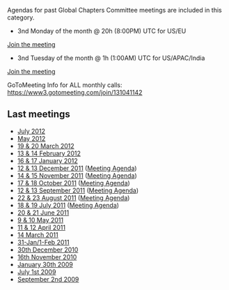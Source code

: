 Agendas for past Global Chapters Committee meetings are included in this
category.

<onlyinclude>

  - 3nd Monday of the month @ 20h (8:00PM) UTC for US/EU

[Join the meeting](https://www3.gotomeeting.com/join/805732790)

  - 3nd Tuesday of the month @ 1h (1:00AM) UTC for US/APAC/India

[Join the meeting](https://www3.gotomeeting.com/join/827735198)

GoToMeeting Info for ALL monthly calls:
<https://www3.gotomeeting.com/join/131041142>

## Last meetings

  - [July 2012](https://docs.google.com/document/d/1ledYpKd1Fdq-bKv7L_4PRX5_-WLE7nRr-zRw1VN3HuU/edit)
  - [May 2012](https://docs.google.com/a/owasp.org/document/d/1rDGIozH5hyRWjpYm76t8A-BiFrmfGaTevQB6Au5WsHs/edit?pli=1)
  - [19 & 20
    March 2012](https://docs.google.com/a/owasp.org/document/d/1zHHykI7_QyO-BI9uyFT6I7WPtfGFHYVP8S1zU9ZtXkc/edit)
  - [13 & 14
    February 2012](https://docs.google.com/a/owasp.org/document/d/1Nz5xN9qO0S-fwHCRxtvu6SHdjon713FlI09GviE6knM/edit)
  - [16 & 17
    January 2012](https://docs.google.com/a/owasp.org/document/d/1pRVKCIa2Lux9F2F9OWPVxDG-Oe-znIvB8iX7wRYShmw/edit?authkey=CKCvhqgL)
  - [12 & 13
    December 2011](https://docs.google.com/a/owasp.org/document/d/1drL7nvyXIh4GbF0HijXMzTTuUQEnAYfbDAJ_3ZLlKoM/edit?authkey=CN2b4_QC&hl=en_US)
    ([Meeting
    Agenda](Global_Chapter_Committee/Meetings/December_2011 "wikilink"))
  - [14 & 15
    November 2011](https://docs.google.com/a/owasp.org/document/d/105P2rMUHNrdDLUfBWJSmR49QKXQ1hNmenq3meacHgys/edit?hl=en_US)
    ([Meeting
    Agenda](Global_Chapter_Committee/Meetings/November_2011 "wikilink"))
  - [17 & 18
    October 2011](https://docs.google.com/a/owasp.org/document/d/1ncK7hJkuJxp7ecfOKUZQQh_TbHbd4BzZEOjCoxGFX9k/edit?authkey=CN2UmbkF)
    ([Meeting
    Agenda](Global_Chapter_Committee/Meetings/October_2011 "wikilink"))
  - [12 & 13
    September 2011](https://docs.google.com/a/owasp.org/document/d/1ft4bVBTFmhbCQYFJqZB15O6ZyufpgsZdQoZW5cQJX3Y/edit?hl=en_US&authkey=CLiJ_doF)
    ([Meeting
    Agenda](Global_Chapter_Committee/Meetings/September_2011 "wikilink"))
  - [22 & 23
    August 2011](https://docs.google.com/document/d/1XNOkMX5c4OeH01zeKSsKpyHFyKdXTVDX8NodbTGGKv4/edit?hl=en_US)
    ([Meeting
    Agenda](Global_Chapter_Committee/Meetings/August_2011 "wikilink"))
  - [18 & 19
    July 2011](https://docs.google.com/document/d/1BWvMMpOUB_oWHxLbAfVPp-F6kpFPZiGmueGK9N7-bM4/edit?hl=en_US)
    ([Meeting
    Agenda](Global_Chapter_Committee/Meetings/July_2011 "wikilink"))
  - [20 & 21 June
    2011](Global_Chapter_Committee/Meetings/June_2011 "wikilink")
  - [9 & 10 May
    2011](Global_Chapter_Committee/Meetings/May_2011 "wikilink")
  - [11 & 12 April
    2011](Global_Chapter_Committee/Meetings/April_2011 "wikilink")
  - [14 March
    2011](Global_Chapter_Committee/Meetings/March_2011 "wikilink")
  - [31-Jan/1-Feb
    2011](Global_Chapter_Committee/Meetings/2011-01 "wikilink")
  - [30th December
    2010](Global_Chapter_Committee/Meetings/2010-12 "wikilink")
  - [16th November
    2010](Global_Chapter_Committee/Meetings/2010-11 "wikilink")
  - [January 30th
    2009](Global_Chapter_Committee/Meetings/JAN30 "wikilink")
  - [July 1st 2009](:Image:Owasp-gcc-slides_June_2009.ppt "wikilink")
  - [September 2nd
    2009](:File:Owasp-gcc-slides_August_2009.ppt "wikilink")

</onlyinclude>